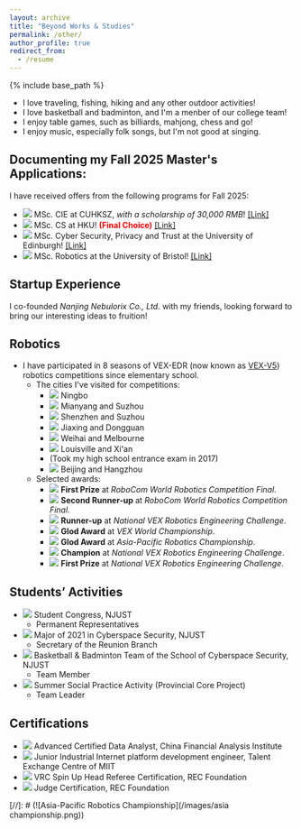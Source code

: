 ```yaml
---
layout: archive
title: "Beyond Works & Studies"
permalink: /other/
author_profile: true
redirect_from:
  - /resume
---
```


{% include base_path %}

* I love traveling, fishing, hiking and any other outdoor activities!
* I love basketball and badminton, and I'm a menber of our college team!
* I enjoy table games, such as billiards, mahjong, chess and go!
* I enjoy music, especially folk songs, but I'm not good at singing.

Documenting my Fall 2025 Master's Applications:
---
I have received offers from the following programs for Fall 2025:
* ![](https://img.shields.io/badge/Jan.%202025-FF00FF) MSc. CIE at CUHKSZ, *with a scholarship of 30,000 RMB*! <a href="https://sse.cuhk.edu.cn/en/page/1727" target="_blank">[Link]</a>
* ![](https://img.shields.io/badge/Jan.%202025-FF00FF) MSc. CS at HKU! **<span style="color: red;">(Final Choice)</span>** <a href="https://www.msc-cs.hku.hk/" target="_blank">[Link]</a>
* ![](https://img.shields.io/badge/Oct.%202024-FF00FF) MSc. Cyber Security, Privacy and Trust at the University of Edinburgh! <a href="https://postgraduate.degrees.ed.ac.uk/index.php?r=site/view&edition=2025&id=971" target="_blank">[Link]</a>
* ![](https://img.shields.io/badge/Dec.%202024-FF00FF) MSc. Robotics at the University of Bristol! <a href="https://www.bristol.ac.uk/study/postgraduate/taught/msc-robotics/" target="_blank">[Link]</a>

Startup Experience
---
I co-founded *Nanjing Nebulorix Co., Ltd.* with my friends, looking forward to bring our interesting ideas to fruition!

Robotics
---
* I have participated in 8 seasons of VEX-EDR (now known as [VEX-V5](https://www.vexrobotics.com/v5)) robotics competitions since elementary school.
  * The cities I've visited for competitions:
    * ![](https://img.shields.io/badge/2011-0000FF) Ningbo
    * ![](https://img.shields.io/badge/2012-0000FF) Mianyang and Suzhou
    * ![](https://img.shields.io/badge/2013-0000FF) Shenzhen and Suzhou
    * ![](https://img.shields.io/badge/2014-0000FF) Jiaxing and Dongguan
    * ![](https://img.shields.io/badge/2015-0000FF) Weihai and Melbourne
    * ![](https://img.shields.io/badge/2016-0000FF) Louisville and Xi'an
    * (Took my high school entrance exam in 2017)
    * ![](https://img.shields.io/badge/2018-0000FF) Beijing and Hangzhou
  * Selected awards:
    * ![](https://img.shields.io/badge/2018-Beijing,%20China-blue) **First Prize** at *RoboCom World Robotics Competition Final*.
    * ![](https://img.shields.io/badge/2018-Beijing,%20China-blue) **Second Runner-up** at *RoboCom World Robotics Competition Final*.
    * ![](https://img.shields.io/badge/2016-Xi'an,%20China-blue) **Runner-up** at *National VEX Robotics Engineering Challenge*.
    * ![](https://img.shields.io/badge/2016-Louisville,%20USA-blue) **Glod Award** at *VEX World Championship*.
    * ![](https://img.shields.io/badge/2015-Melbourne,%20Australia-blue) **Glod Award** at *Asia-Pacific Robotics Championship*.
    * ![](https://img.shields.io/badge/2015-Weihai,%20China-blue) **Champion** at *National VEX Robotics Engineering Challenge*.
    * ![](https://img.shields.io/badge/2015-Weihai,%20China-blue) **First Prize** at *National VEX Robotics Engineering Challenge*.

Students’ Activities
---
* ![](https://img.shields.io/badge/2024--Current-A020F0) Student Congress, NJUST
  * Permanent Representatives
* ![](https://img.shields.io/badge/2021--Current-A020F0) Major of 2021 in Cyberspace Security, NJUST
  * Secretary of the Reunion Branch
* ![](https://img.shields.io/badge/2021--Current-A020F0) Basketball & Badminton Team of the School of Cyberspace Security, NJUST
  * Team Member
* ![](https://img.shields.io/badge/2022%20&%202023-A020F0) Summer Social Practice Activity (Provincial Core Project)
  * Team Leader

Certifications
---
* ![](https://img.shields.io/badge/2024-FFC0CB0) Advanced Certified Data Analyst, China Financial Analysis Institute
* ![](https://img.shields.io/badge/2023-FFC0CB0) Junior Industrial Internet platform development engineer, Talent Exchange Centre of MIIT
* ![](https://img.shields.io/badge/2023-FFC0CB0) VRC Spin Up Head Referee Certification, REC Foundation
* ![](https://img.shields.io/badge/2023-FFC0CB0) Judge Certification, REC Foundation

[//]: # (![Asia-Pacific Robotics Championship](/images/asia championship.png))
